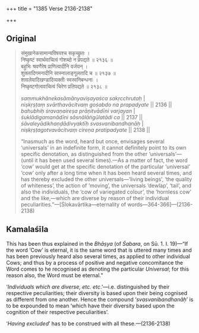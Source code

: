 +++
title = "1385 Verse 2136-2138"

+++
## Original 
>
> संमुखानेकसामान्यविषयश्च सकृच्छ्रुतः ।  
> निष्कृष्टं स्वार्थवाचित्वं गोशब्दो न प्रपद्यते ॥ २१३६ ॥  
> बहुभिः श्रवणैरेष प्राणित्वादीनि वर्जयन् ।  
> शुक्लादिगमनादीनि सास्नालाङ्गूलतादि च ॥ २१३७ ॥  
> शावलेयादिखण्डादिव्यक्तीः स्वस्वनिबन्धनाः ।  
> निष्कृष्टगोत्ववाचित्वं चिरेण प्रतिपद्यते ॥ २१३८ ॥ 
>
> *saṃmukhānekasāmānyaviṣayaśca sakṛcchrutaḥ* \|  
> *niṣkṛṣṭaṃ svārthavācitvaṃ gośabdo na prapadyate* \|\| 2136 \|\|  
> *bahubhiḥ śravaṇaireṣa prāṇitvādīni varjayan* \|  
> *śuklādigamanādīni sāsnālāṅgūlatādi ca* \|\| 2137 \|\|  
> *śāvaleyādikhaṇḍādivyaktīḥ svasvanibandhanāḥ* \|  
> *niṣkṛṣṭagotvavācitvaṃ cireṇa pratipadyate* \|\| 2138 \|\| 
>
> “Inasmuch as the word, heard but once, envisages several ‘universals’ in an indefinite form, it cannot definitely point to its own specific denotation, as distinguished from the other ‘universals’—(until it has been used several times).—As a matter of fact, the word ‘cow’ would get at the specific denotation of the particular ‘universal’ ‘cow’ only after a long time when it has been heard several times, and has thereby excluded the other universals—‘living beings’, ‘the quality of whiteness’, the action of ‘moving’, the universals ‘dewlap’, ‘tail’, and also the individuals, the ‘cow of variegated colour’, the ‘hornless cow’ and the like,—which are diverse by reason of their individual peculiarities.”—[Ślokavārtika—eternality of words—364-366]—(2136-2138)



## Kamalaśīla

This has been thus explained in the *Bhāṣya* (of *Śabara*, on Sū. 1. I. 19)—“If the word ‘Cow’ is eternal, it is the same word that is uttered many times and has been previously heard also several times, as applied to other individual Cows; and thus by a process of positive and negative concomitance the Word comes to he recognised as denoting the particular *Universal*; for this reason also, the Word must be eternal.”

‘*Individuals which are diverse, etc. etc*.’—i.e. distinguished by their respective peculiarities; their diversity is based upon their being cognised as different from one another. Hence the compound ‘*svasvanibandhanāḥ*’ is to be expounded to mean ‘which have their diversity based upon the cognition of their respective peculiarities’.

‘*Having excluded*’ has to be construed with all these.—(2136-2138)


